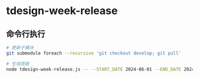 # tdesign-week-release

## 命令行执行

```bash
# 更新子模块
git submodule foreach --recursive 'git checkout develop; git pull'

# 生成周报
node tdesign-week-release.js -- --START_DATE 2024-06-01 --END_DATE 2024-06-07
```